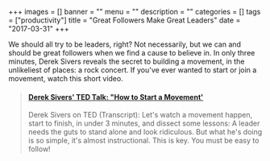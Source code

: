 +++
images = []
banner = ""
menu = ""
description = ""
categories = []
tags = ["productivity"]
title = "Great Followers Make Great Leaders"
date = "2017-03-31"
+++

We should all try to be leaders, right? Not necessarily, but we can and should be great followers when
we find a cause to believe in. In only three minutes, Derek Sivers reveals the secret to building a
movement, in the unlikeliest of places: a rock concert.
If you've ever wanted to start or join a movement, watch this short video.

<blockquote class="embedly-card" data-card-controls="0"><h4><a href="https://www.youtube.com/watch?v=RXMnDG3QzxE">Derek Sivers' TED Talk: "How to Start a Movement'</a></h4><p>Derek Sivers on TED (Transcript): Let's watch a movement happen, start to finish, in under 3 minutes, and dissect some lessons: A leader needs the guts to stand alone and look ridiculous. But what he's doing is so simple, it's almost instructional. This is key. You must be easy to follow!</p></blockquote>
<script async src="//cdn.embedly.com/widgets/platform.js" charset="UTF-8"></script>

